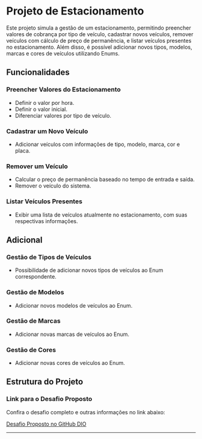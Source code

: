 # Projeto de Estacionamento

Este projeto simula a gestão de um estacionamento, permitindo preencher valores de cobrança por tipo de veículo, cadastrar novos veículos, remover veículos com cálculo de preço de permanência, e listar veículos presentes no estacionamento. Além disso, é possível adicionar novos tipos, modelos, marcas e cores de veículos utilizando Enums.

## Funcionalidades

### Preencher Valores do Estacionamento
- Definir o valor por hora.
- Definir o valor inicial.
- Diferenciar valores por tipo de veículo.

### Cadastrar um Novo Veículo
- Adicionar veículos com informações de tipo, modelo, marca, cor e placa.

### Remover um Veículo
- Calcular o preço de permanência baseado no tempo de entrada e saída.
- Remover o veículo do sistema.

### Listar Veículos Presentes
- Exibir uma lista de veículos atualmente no estacionamento, com suas respectivas informações.

## Adicional
### Gestão de Tipos de Veículos
- Possibilidade de adicionar novos tipos de veículos ao Enum correspondente.

### Gestão de Modelos
- Adicionar novos modelos de veículos ao Enum.

### Gestão de Marcas
- Adicionar novas marcas de veículos ao Enum.

### Gestão de Cores
- Adicionar novas cores de veículos ao Enum.

## Estrutura do Projeto



### Link para o Desafio Proposto
Confira o desafio completo e outras informações no link abaixo:

[Desafio Proposto no GitHub DIO](https://github.com/digitalinnovationone/trilha-net-fundamentos-desafio)

---
